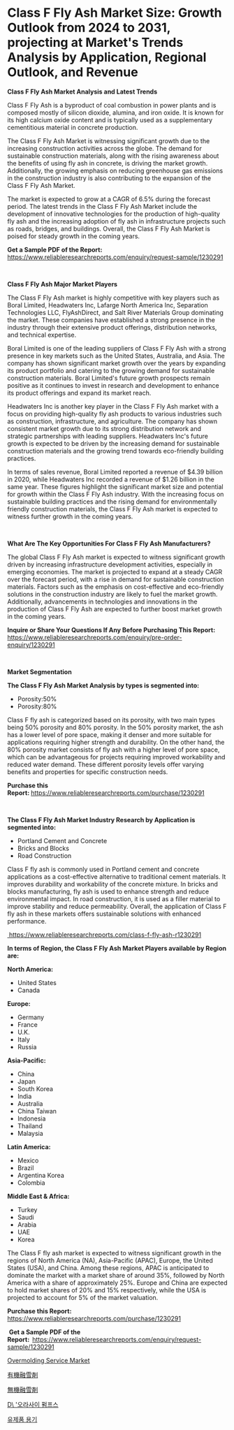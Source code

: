 <p><h1>Class F Fly Ash Market Size: Growth Outlook from 2024 to 2031, projecting at Market's Trends Analysis by Application, Regional Outlook, and Revenue</h1></p><p><strong>Class F Fly Ash Market Analysis and Latest Trends</strong></p>
<p><p>Class F Fly Ash is a byproduct of coal combustion in power plants and is composed mostly of silicon dioxide, alumina, and iron oxide. It is known for its high calcium oxide content and is typically used as a supplementary cementitious material in concrete production.</p><p>The Class F Fly Ash Market is witnessing significant growth due to the increasing construction activities across the globe. The demand for sustainable construction materials, along with the rising awareness about the benefits of using fly ash in concrete, is driving the market growth. Additionally, the growing emphasis on reducing greenhouse gas emissions in the construction industry is also contributing to the expansion of the Class F Fly Ash Market.</p><p>The market is expected to grow at a CAGR of 6.5% during the forecast period. The latest trends in the Class F Fly Ash Market include the development of innovative technologies for the production of high-quality fly ash and the increasing adoption of fly ash in infrastructure projects such as roads, bridges, and buildings. Overall, the Class F Fly Ash Market is poised for steady growth in the coming years.</p></p>
<p><strong>Get a Sample PDF of the Report:&nbsp;</strong> <a href="https://www.reliableresearchreports.com/enquiry/request-sample/1230291">https://www.reliableresearchreports.com/enquiry/request-sample/1230291</a></p>
<p>&nbsp;</p>
<p><strong>Class F Fly Ash Major Market Players</strong></p>
<p><p>The Class F Fly Ash market is highly competitive with key players such as Boral Limited, Headwaters Inc, Lafarge North America Inc, Separation Technologies LLC, FlyAshDirect, and Salt River Materials Group dominating the market. These companies have established a strong presence in the industry through their extensive product offerings, distribution networks, and technical expertise.</p><p>Boral Limited is one of the leading suppliers of Class F Fly Ash with a strong presence in key markets such as the United States, Australia, and Asia. The company has shown significant market growth over the years by expanding its product portfolio and catering to the growing demand for sustainable construction materials. Boral Limited's future growth prospects remain positive as it continues to invest in research and development to enhance its product offerings and expand its market reach.</p><p>Headwaters Inc is another key player in the Class F Fly Ash market with a focus on providing high-quality fly ash products to various industries such as construction, infrastructure, and agriculture. The company has shown consistent market growth due to its strong distribution network and strategic partnerships with leading suppliers. Headwaters Inc's future growth is expected to be driven by the increasing demand for sustainable construction materials and the growing trend towards eco-friendly building practices.</p><p>In terms of sales revenue, Boral Limited reported a revenue of $4.39 billion in 2020, while Headwaters Inc recorded a revenue of $1.26 billion in the same year. These figures highlight the significant market size and potential for growth within the Class F Fly Ash industry. With the increasing focus on sustainable building practices and the rising demand for environmentally friendly construction materials, the Class F Fly Ash market is expected to witness further growth in the coming years.</p></p>
<p>&nbsp;</p>
<p><strong>What Are The Key Opportunities For Class F Fly Ash Manufacturers?</strong></p>
<p><p>The global Class F Fly Ash market is expected to witness significant growth driven by increasing infrastructure development activities, especially in emerging economies. The market is projected to expand at a steady CAGR over the forecast period, with a rise in demand for sustainable construction materials. Factors such as the emphasis on cost-effective and eco-friendly solutions in the construction industry are likely to fuel the market growth. Additionally, advancements in technologies and innovations in the production of Class F Fly Ash are expected to further boost market growth in the coming years.</p></p>
<p><strong>Inquire or Share Your Questions If Any Before Purchasing This Report:</strong> <a href="https://www.reliableresearchreports.com/enquiry/pre-order-enquiry/1230291">https://www.reliableresearchreports.com/enquiry/pre-order-enquiry/1230291</a></p>
<p>&nbsp;</p>
<p><strong>Market Segmentation</strong></p>
<p><strong>The Class F Fly Ash Market Analysis by types is segmented into:</strong></p>
<p><ul><li>Porosity:50%</li><li>Porosity:80%</li></ul></p>
<p><p>Class F fly ash is categorized based on its porosity, with two main types being 50% porosity and 80% porosity. In the 50% porosity market, the ash has a lower level of pore space, making it denser and more suitable for applications requiring higher strength and durability. On the other hand, the 80% porosity market consists of fly ash with a higher level of pore space, which can be advantageous for projects requiring improved workability and reduced water demand. These different porosity levels offer varying benefits and properties for specific construction needs.</p></p>
<p><strong>Purchase this Report:&nbsp;</strong><a href="https://www.reliableresearchreports.com/purchase/1230291">https://www.reliableresearchreports.com/purchase/1230291</a></p>
<p>&nbsp;</p>
<p><strong>The Class F Fly Ash Market Industry Research by Application is segmented into:</strong></p>
<p><ul><li>Portland Cement and Concrete</li><li>Bricks and Blocks</li><li>Road Construction</li></ul></p>
<p><p>Class F fly ash is commonly used in Portland cement and concrete applications as a cost-effective alternative to traditional cement materials. It improves durability and workability of the concrete mixture. In bricks and blocks manufacturing, fly ash is used to enhance strength and reduce environmental impact. In road construction, it is used as a filler material to improve stability and reduce permeability. Overall, the application of Class F fly ash in these markets offers sustainable solutions with enhanced performance.</p></p>
<p><a href="https://www.reliableresearchreports.com/class-f-fly-ash-r1230291">&nbsp;https://www.reliableresearchreports.com/class-f-fly-ash-r1230291</a></p>
<p><strong>In terms of Region, the Class F Fly Ash Market Players available by Region are:</strong></p>
<p>
    <p> <strong> North America: </strong>
        <ul>
            <li>United States</li>
            <li>Canada</li>
        </ul>
        </p> 
    <p> <strong> Europe: </strong>
        <ul>
            <li>Germany</li>
            <li>France</li>
            <li>U.K.</li>
            <li>Italy</li>
            <li>Russia</li>
        </ul>
        </p> 
    <p> <strong> Asia-Pacific: </strong>
        <ul>
            <li>China</li>
            <li>Japan</li>
            <li>South Korea</li>
            <li>India</li>
            <li>Australia</li>
            <li>China Taiwan</li>
            <li>Indonesia</li>
            <li>Thailand</li>
            <li>Malaysia</li>
        </ul>
        </p> 
    <p> <strong> Latin America: </strong>
        <ul>
            <li>Mexico</li>
            <li>Brazil</li>
            <li>Argentina Korea</li>
            <li>Colombia</li>
        </ul>
        </p> 
    <p> <strong> Middle East & Africa: </strong>
        <ul>
            <li>Turkey</li>
            <li>Saudi</li>
            <li>Arabia</li>
            <li>UAE</li>
            <li>Korea</li>
        </ul>
    </p>
    </p>
<p><p>The Class F fly ash market is expected to witness significant growth in the regions of North America (NA), Asia-Pacific (APAC), Europe, the United States (USA), and China. Among these regions, APAC is anticipated to dominate the market with a market share of around 35%, followed by North America with a share of approximately 25%. Europe and China are expected to hold market shares of 20% and 15% respectively, while the USA is projected to account for 5% of the market valuation.</p></p>
<p><strong>Purchase this Report: </strong><a href="https://www.reliableresearchreports.com/purchase/1230291">https://www.reliableresearchreports.com/purchase/1230291</a></p>
<p>&nbsp;<strong>Get a Sample PDF of the Report:&nbsp;&nbsp;</strong><a href="https://www.reliableresearchreports.com/enquiry/request-sample/1230291">https://www.reliableresearchreports.com/enquiry/request-sample/1230291</a></p>
<p><strong></strong></p>
<p><p><a href="https://github.com/ChiragRp1/Market-Research-Report-List-5/blob/main/overmolding-service-market.md">Overmolding Service Market</a></p><p><a href="https://github.com/reliezer65/Market-Research-Report-List-2/blob/main/526614990280.md">有機融雪剤</a></p><p><a href="https://github.com/tanyaali3/Market-Research-Report-List-2/blob/main/977263090281.md">無機融雪剤</a></p><p><a href="https://github.com/rrmadityapu/Market-Research-Report-List-1/blob/main/5194961129091.md">D\ '오라사이 펌프스</a></p><p><a href="https://github.com/njolsky1/Market-Research-Report-List-1/blob/main/5861298129092.md">유제품 용기</a></p></p>